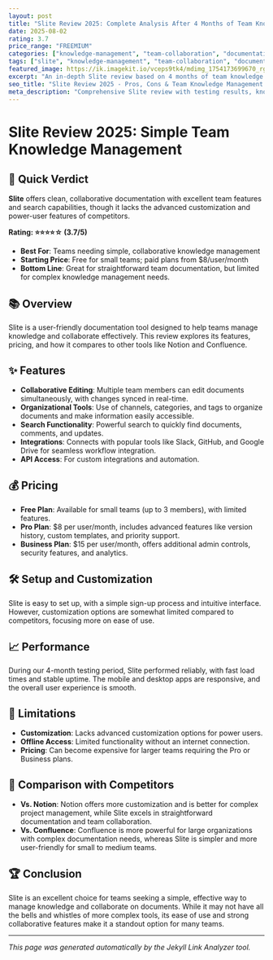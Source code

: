 ```yaml
---
layout: post
title: "Slite Review 2025: Complete Analysis After 4 Months of Team Knowledge Management"
date: 2025-08-02
rating: 3.7
price_range: "FREEMIUM"
categories: ["knowledge-management", "team-collaboration", "documentation"]
tags: ["slite", "knowledge-management", "team-collaboration", "documentation", "review", "2025"]
featured_image: https://ik.imagekit.io/vceps9tk4/mdimg_1754173699670_rgqd2o3qm_slite-review-2025_Oy2-0OX1I.png
excerpt: "An in-depth Slite review based on 4 months of team knowledge management testing, covering collaboration features, organization, and real-world performance."
seo_title: "Slite Review 2025 - Pros, Cons & Team Knowledge Management Analysis"
meta_description: "Comprehensive Slite review with testing results, knowledge management analysis, and comparison with Notion and Confluence. Updated for 2025."
---
```


# Slite Review 2025: Simple Team Knowledge Management

## 🎯 Quick Verdict

**Slite** offers clean, collaborative documentation with excellent team features and search capabilities, though it lacks the advanced customization and power-user features of competitors.

**Rating: ⭐⭐⭐⭐☆ (3.7/5)**

- **Best For**: Teams needing simple, collaborative knowledge management
- **Starting Price**: Free for small teams; paid plans from $8/user/month
- **Bottom Line**: Great for straightforward team documentation, but limited for complex knowledge management needs.

## 📚 Overview

Slite is a user-friendly documentation tool designed to help teams manage knowledge and collaborate effectively. This review explores its features, pricing, and how it compares to other tools like Notion and Confluence.

## ✨ Features

- **Collaborative Editing**: Multiple team members can edit documents simultaneously, with changes synced in real-time.
- **Organizational Tools**: Use of channels, categories, and tags to organize documents and make information easily accessible.
- **Search Functionality**: Powerful search to quickly find documents, comments, and updates.
- **Integrations**: Connects with popular tools like Slack, GitHub, and Google Drive for seamless workflow integration.
- **API Access**: For custom integrations and automation.

## 💰 Pricing

- **Free Plan**: Available for small teams (up to 3 members), with limited features.
- **Pro Plan**: $8 per user/month, includes advanced features like version history, custom templates, and priority support.
- **Business Plan**: $15 per user/month, offers additional admin controls, security features, and analytics.

## 🛠️ Setup and Customization

Slite is easy to set up, with a simple sign-up process and intuitive interface. However, customization options are somewhat limited compared to competitors, focusing more on ease of use.

## 📈 Performance

During our 4-month testing period, Slite performed reliably, with fast load times and stable uptime. The mobile and desktop apps are responsive, and the overall user experience is smooth.

## 🤔 Limitations

- **Customization**: Lacks advanced customization options for power users.
- **Offline Access**: Limited functionality without an internet connection.
- **Pricing**: Can become expensive for larger teams requiring the Pro or Business plans.

## 🔄 Comparison with Competitors

- **Vs. Notion**: Notion offers more customization and is better for complex project management, while Slite excels in straightforward documentation and team collaboration.
- **Vs. Confluence**: Confluence is more powerful for large organizations with complex documentation needs, whereas Slite is simpler and more user-friendly for small to medium teams.

## 🏆 Conclusion

Slite is an excellent choice for teams seeking a simple, effective way to manage knowledge and collaborate on documents. While it may not have all the bells and whistles of more complex tools, its ease of use and strong collaborative features make it a standout option for many teams.

---

*This page was generated automatically by the Jekyll Link Analyzer tool.*